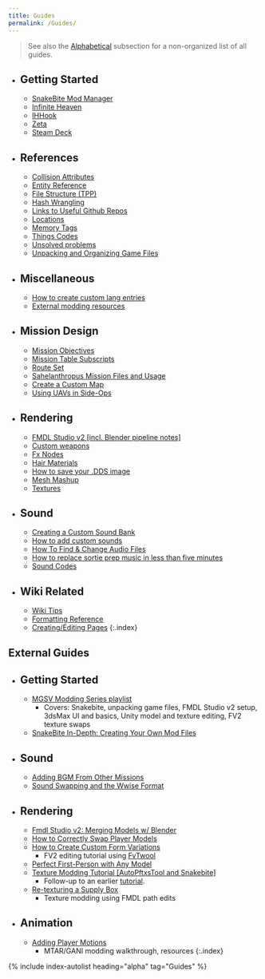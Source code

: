 ```yaml
---
title: Guides
permalink: /Guides/
---
```


> See also the [Alphabetical](#alphabetical) subsection for a non-organized list of all guides.

- ## Getting Started
    - [SnakeBite Mod Manager](/SnakeBite_Mod_Manager)
    - [Infinite Heaven](/Infinite_Heaven)
    - [IHHook](/IHHook)
    - [Zeta](/Zeta)
    - [Steam Deck](/Steam_Deck)
- ## References
    - [Collision Attributes](/Collision_Attributes)
    - [Entity Reference](/Entity_Reference)
    - [File Structure (TPP)](/File_Structure_(TPP))
    - [Hash Wrangling](/Hash_Wrangling)
    - [Links to Useful Github Repos](/Links_to_Useful_Github_Repos)
    - [Locations](/Locations)
    - [Memory Tags](/Memory_Tags)
    - [Things Codes](/Things_Codes)
    - [Unsolved problems](/Unsolved_problems)
    - [Unpacking and Organizing Game Files](/Unpacking_and_Organizing_Game_Files)
- ## Miscellaneous
    - [How to create custom lang entries](/How_to_create_custom_lang_entries)
    - [External modding resources](/External_modding_resources)
- ## Mission Design
    - [Mission Objectives](/Mission_Objectives)
    - [Mission Table Subscripts](/Mission_Table_Subscripts)
    - [Route Set](/Route_Set)
    - [Sahelanthropus Mission Files and Usage](/Sahelanthropus_Mission_Files_and_Usage)
    - [Create a Custom Map](/Create_a_Custom_Map)
    - [Using UAVs in Side-Ops](/Using_UAVs_in_Side_Ops)
- ## Rendering
    - [FMDL Studio v2 [incl. Blender pipeline notes]](/FMDL_Studio_V2)
    - [Custom weapons](/Custom_weapons)
    - [Fx Nodes](/Fx_Nodes)
    - [Hair Materials](/Hair_Materials)
    - [How to save your .DDS image](/How_to_save_your_.DDS_image)
    - [Mesh Mashup](/Mesh_Mashup)
    - [Textures](/Textures)
- ## Sound
    - [Creating a Custom Sound Bank](/Creating_a_Custom_Sound_Bank)
    - [How to add custom sounds](/How_to_add_custom_sounds)
    - [How To Find & Change Audio Files](/How_To_Find_&_Change_Audio_Files)
    - [How to replace sortie prep music in less than five minutes](/How_to_replace_sortie_prep_music_in_less_than_five_minutes)
    - [Sound Codes](/Sound_Codes)
- ## Wiki Related
    - [Wiki Tips](/Meta/Wiki_Tips)
    - [Formatting Reference](/Meta/Formatting_Reference)
    - [Creating/Editing Pages](/Meta/Creating_Editing_Pages)
{:.index}

## External Guides

- ## Getting Started
    - [MGSV Modding Series playlist](https://www.youtube.com/playlist?list=PLvs_Pavo7cCXJoassPaeMKWE9R99M22Fz)
        - Covers: Snakebite, unpacking game files, FMDL Studio v2 setup, 3dsMax UI and basics, Unity model and texture editing, FV2 texture swaps
    - [SnakeBite In-Depth: Creating Your Own Mod Files](https://www.youtube.com/watch?v=Wg0qM7Yh5fU)
- ## Sound
    - [Adding BGM From Other Missions](https://github.com/NasaNhak/git-tuppm-src/wiki/Guide:-Adding-BGM-From-Other-Missions)
    - [Sound Swapping and the Wwise Format](https://bobdoleowndu.github.io/mgsv/documentation/soundswapping.html)
- ## Rendering
    - [Fmdl Studio v2: Merging Models w/ Blender](https://www.youtube.com/watch?v=0Z5Pt9EkUZM)
    - [How to Correctly Swap Player Models](https://www.youtube.com/watch?v=tqgLYR1GRF8)
    - [How to Create Custom Form Variations](https://www.youtube.com/watch?v=1oQ7V1-sUEQ)
        - FV2 editing tutorial using [FvTwool](/FvTwool)
    - [Perfect First-Person with Any Model](https://bobdoleowndu.github.io/mgsv/documentation/perfectfirstperson.html)
    - [Texture Modding Tutorial [AutoPftxsTool and Snakebite]](https://www.youtube.com/watch?v=WJ_HVJA-Zu0)
        - Follow-up to an earlier [tutorial](https://youtu.be/dqK2rErPd0s).
    - [Re-texturing a Supply Box](https://github.com/chocmake/MGSV-Custom-Texture-Path-Hex-Replacer/wiki/Re%E2%80%90texturing-a-Supply-Box)
        - Texture modding using FMDL path edits
- ## Animation
    - [Adding Player Motions](https://chocmake.github.io/guides/mgsv-adding-player-motions/)
        - MTAR/GANI modding walkthrough, resources
{:.index}

{% include index-autolist heading="alpha" tag="Guides" %}
